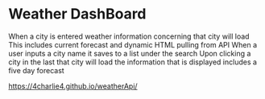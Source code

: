 # Weather DashBoard
When a city is entered weather information concerning that city will load
This includes current forecast and dynamic HTML pulling from API 
When a user inputs a city name it saves to a list under the search
Upon clicking a city in the last that city will load
the information that is displayed includes a five day forecast


https://4charlie4.github.io/weatherApi/